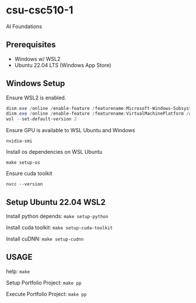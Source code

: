 # csu-csc510-1

AI Foundations

## Prerequisites
* Windows w/ WSL2
* Ubuntu 22.04 LTS (Windows App Store)

## Windows Setup

Ensure WSL2 is enabled.

```powershell
dism.exe /online /enable-feature /featurename:Microsoft-Windows-Subsystem-Linux /all /norestart
dism.exe /online /enable-feature /featurename:VirtualMachinePlatform /all /norestart
wsl --set-default-version 2
```

Ensure GPU is available to WSL Ubuntu and Windows

```
nvidia-smi
```

Install os dependencies on WSL Ubuntu

```
make setup-os
```

Ensure cuda toolkit

```
nvcc --version
```

## Setup Ubuntu 22.04 WSL2

Install python depends: `make setup-python`

Install cuda toolkit: `make setup-cuda-toolkit`

Install cuDNN: `make setup-cudnn`

## USAGE

help: `make`

Setup Portfolio Project: `make pp`

Execute Portfolio Project: `make pp`

